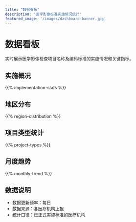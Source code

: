 ```yaml
---
title: "数据看板"
description: "医学影像标准实施情况统计"
featured_image: '/images/dashboard-banner.jpg'
---
```


# 数据看板

实时展示医学影像检查项目名称及编码标准的实施情况和关键指标。

## 实施概况

{{% implementation-stats %}}

## 地区分布

{{% region-distribution %}}

## 项目类型统计

{{% project-types %}}

## 月度趋势

{{% monthly-trend %}}

## 数据说明

- 数据更新频率：每日
- 数据来源：各医疗机构上报
- 统计口径：已正式实施标准的医疗机构
